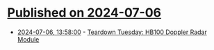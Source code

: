 # [Published on 2024-07-06](index.md)

* [2024-07-06, 13:58:00](https://soylentnews.org/article.pl?sid=24/07/04/0611240&from=rss) - [Teardown Tuesday: HB100 Doppler Radar Module ](https://soylentnews.org/article.pl?sid=24/07/04/0611240&from=rss)
